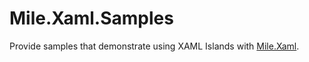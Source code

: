 ﻿# Mile.Xaml.Samples

Provide samples that demonstrate using XAML Islands with 
[Mile.Xaml](https://github.com/ProjectMile/Mile.Xaml).
